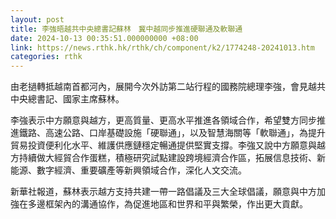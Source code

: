 ```yaml
---
layout: post
title: 李強晤越共中央總書記蘇林　冀中越同步推進硬聯通及軟聯通
date: 2024-10-13 00:35:51.000000000 +08:00
link: https://news.rthk.hk/rthk/ch/component/k2/1774248-20241013.htm
categories: rthk
---
```


由老撾轉抵越南首都河內，展開今次外訪第二站行程的國務院總理李強，會見越共中央總書記、國家主席蘇林。

李強表示中方願意與越方，更高質量、更高水平推進各領域合作，希望雙方同步推進鐵路、高速公路、口岸基礎設施「硬聯通」，以及智慧海關等「軟聯通」，為提升貿易投資便利化水平、維護供應鏈穩定暢通提供堅實支撐。李強又說中方願意與越方持續做大經貿合作蛋糕，積極研究試點建設跨境經濟合作區，拓展信息技術、新能源、數字經濟、重要礦產等新興領域合作，深化人文交流。

新華社報道，蘇林表示越方支持共建一帶一路倡議及三大全球倡議，願意與中方加強在多邊框架內的溝通協作，為促進地區和世界和平與繁榮，作出更大貢獻。
